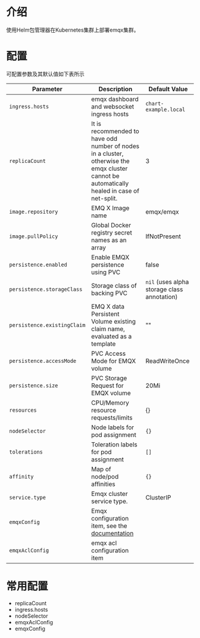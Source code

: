 # 介绍
使用Helm包管理器在Kubernetes集群上部署emqx集群。

# 配置
可配置参数及其默认值如下表所示

| Parameter  | Description | Default Value |
| ---        |  ---        | ---           |
| `ingress.hosts`| emqx dashboard and websocket ingress hosts|`chart-example.local`|
| `replicaCount` | It is recommended to have odd number of nodes in a cluster, otherwise the emqx cluster cannot be automatically healed in case of net-split. |3|
| `image.repository` | EMQ X Image name |emqx/emqx|
| `image.pullPolicy`  | Global Docker registry secret names as an array |IfNotPresent|
| `persistence.enabled` | Enable EMQX persistence using PVC |false|
| `persistence.storageClass` | Storage class of backing PVC |`nil` (uses alpha storage class annotation)|
| `persistence.existingClaim` | EMQ X data Persistent Volume existing claim name, evaluated as a template |""|
| `persistence.accessMode` | PVC Access Mode for EMQX volume |ReadWriteOnce|
| `persistence.size` | PVC Storage Request for EMQX volume |20Mi|
| `resources` | CPU/Memory resource requests/limits |{}|
| `nodeSelector` | Node labels for pod assignment |`{}`|
| `tolerations` | Toleration labels for pod assignment |`[]`|
| `affinity` | Map of node/pod affinities |`{}`|
| `service.type`  | Emqx cluster service type. |ClusterIP|
| `emqxConfig` | Emqx configuration item, see the [documentation](https://github.com/emqx/emqx-docker#emq-x-configuration) | |
| `emqxAclConfig`| emqx acl configuration item| |

# 常用配置
- replicaCount
- ingress.hosts
- nodeSelector
- emqxAclConfig
- emqxConfig
